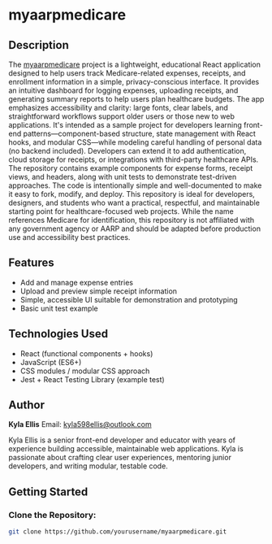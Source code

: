 # myaarpmedicare


## Description


The <a href="https://www.myaarpmedicare.com.co">myaarpmedicare</a> project is a lightweight, educational React application designed to help users track Medicare-related expenses, receipts, and enrollment information in a simple, privacy-conscious interface. It provides an intuitive dashboard for logging expenses, uploading receipts, and generating summary reports to help users plan healthcare budgets. The app emphasizes accessibility and clarity: large fonts, clear labels, and straightforward workflows support older users or those new to web applications. It's intended as a sample project for developers learning front-end patterns—component-based structure, state management with React hooks, and modular CSS—while modeling careful handling of personal data (no backend included). Developers can extend it to add authentication, cloud storage for receipts, or integrations with third-party healthcare APIs. The repository contains example components for expense forms, receipt views, and headers, along with unit tests to demonstrate test-driven approaches. The code is intentionally simple and well-documented to make it easy to fork, modify, and deploy. This repository is ideal for developers, designers, and students who want a practical, respectful, and maintainable starting point for healthcare-focused web projects. While the name references Medicare for identification, this repository is not affiliated with any government agency or AARP and should be adapted before production use and accessibility best practices.


## Features


- Add and manage expense entries
- Upload and preview simple receipt information
- Simple, accessible UI suitable for demonstration and prototyping
- Basic unit test example


## Technologies Used


- React (functional components + hooks)
- JavaScript (ES6+)
- CSS modules / modular CSS approach
- Jest + React Testing Library (example test)


## Author


**Kyla Ellis**
Email: kyla598ellis@outlook.com


Kyla Ellis is a senior front-end developer and educator with years of experience building accessible, maintainable web applications. Kyla is passionate about crafting clear user experiences, mentoring junior developers, and writing modular, testable code.


## Getting Started


### Clone the Repository:


```bash
git clone https://github.com/yourusername/myaarpmedicare.git
